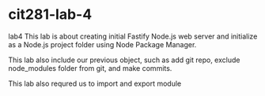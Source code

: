 # cit281-lab-4
lab4 
This lab is about creating initial Fastify Node.js web server and initialize as a Node.js project folder using Node Package Manager.

This lab also include our previous object, such as add git repo, exclude node_modules folder from git, and make commits. 

This lab also requred us to import and export module

